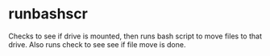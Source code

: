 # runbashscr
Checks to see if drive is mounted, then runs bash script to move files to that drive. Also runs check to see see if file move is done.
